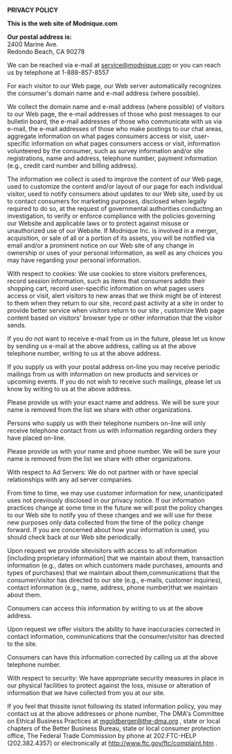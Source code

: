 **PRIVACY POLICY**

**This is the web site of Modnique.com**  
  
**Our postal address is:**  
2400 Marine Ave.  
Redondo Beach, CA 90278  
  
We can be reached via e-mail at service@modnique.com or you can reach us by telephone at 1-888-857-8557  
  
For each visitor to our Web page, our Web server automatically recognizes the consumer's domain name and e-mail address (where possible).  
  
We collect the domain name and e-mail address (where possible) of visitors to our Web page, the e-mail addresses of those who post messages to our bulletin board, the e-mail addresses of those who communicate with us via e-mail, the e-mail addresses of those who make postings to our chat areas, aggregate information on what pages consumers access or visit, user-specific information on what pages consumers access or visit, information volunteered by the consumer, such as survey information and/or site registrations, name and address, telephone number, payment information (e.g., credit card number and billing address).  
  
The information we collect is used to improve the content of our Web page, used to customize the content and/or layout of our page for each individual visitor, used to notify consumers about updates to our Web site, used by us to contact consumers for marketing purposes, disclosed when legally required to do so, at the request of governmental authorities conducting an investigation, to verify or enforce compliance with the policies governing our Website and applicable laws or to protect against misuse or unauthorized use of our Website. If Modnique Inc. is involved in a merger, acquisition, or sale of all or a portion of its assets, you will be notified via email and/or a prominent notice on our Web site of any change in ownership or uses of your personal information, as well as any choices you may have regarding your personal information.  
  
With respect to cookies: We use cookies to store visitors preferences, record session information, such as items that consumers addto their shopping cart, record user-specific information on what pages users access or visit, alert visitors to new areas that we think might be of interest to them when they return to our site, record past activity at a site in order to provide better service when visitors return to our site , customize Web page content based on visitors' browser type or other information that the visitor sends.  
  
If you do not want to receive e-mail from us in the future, please let us know by sending us e-mail at the above address, calling us at the above telephone number, writing to us at the above address.  
  
If you supply us with your postal address on-line you may receive periodic mailings from us with information on new products and services or upcoming events. If you do not wish to receive such mailings, please let us know by writing to us at the above address.  
  
Please provide us with your exact name and address. We will be sure your name is removed from the list we share with other organizations.  
  
Persons who supply us with their telephone numbers on-line will only receive telephone contact from us with information regarding orders they have placed on-line.  
  
Please provide us with your name and phone number. We will be sure your name is removed from the list we share with other organizations.  
  
With respect to Ad Servers: We do not partner with or have special relationships with any ad server companies.  
  
From time to time, we may use customer information for new, unanticipated uses not previously disclosed in our privacy notice. If our information practices change at some time in the future we will post the policy changes to our Web site to notify you of these changes and we will use for these new purposes only data collected from the time of the policy change forward. If you are concerned about how your information is used, you should check back at our Web site periodically.  
  
Upon request we provide sitevisitors with access to all information \[including proprietary information\] that we maintain about them, transaction information (e.g., dates on which customers made purchases, amounts and types of purchases) that we maintain about them,communications that the consumer/visitor has directed to our site (e.g., e-mails, customer inquiries), contact information (e.g., name, address, phone number)that we maintain about them.  
  
Consumers can access this information by writing to us at the above address.  
  
Upon request we offer visitors the ability to have inaccuracies corrected in contact information, communications that the consumer/visitor has directed to the site.  
  
Consumers can have this information corrected by calling us at the above telephone number.  
  
With respect to security: We have appropriate security measures in place in our physical facilities to protect against the loss, misuse or alteration of information that we have collected from you at our site.  
  
If you feel that thissite isnot following its stated information policy, you may contact us at the above addresses or phone number, The DMA's Committee on Ethical Business Practices at mgoldberger@the-dma.org , state or local chapters of the Better Business Bureau, state or local consumer protection office, The Federal Trade Commission by phone at 202.FTC-HELP (202.382.4357) or electronically at http://www.ftc.gov/ftc/complaint.htm .